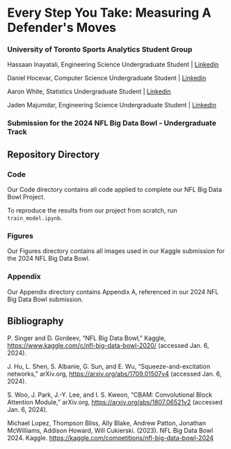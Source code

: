 # Every Step You Take: Measuring A Defender's Moves

### University of Toronto Sports Analytics Student Group

Hassaan Inayatali, Engineering Science Undergraduate Student | [Linkedin](https://www.linkedin.com/in/hassaan-inayatali-92b8a818b/)

Daniel Hocevar, Computer Science Undergraduate Student | [Linkedin](https://www.linkedin.com/in/danielhocevar/)

Aaron White, Statistics Undergraduate Student | [Linkedin](https://www.linkedin.com/in/aaronwhite03/)

Jaden Majumdar, Engineering Science Undergraduate Student | [Linkedin](https://www.linkedin.com/in/jaden-majumdar-179a31263/?originalSubdomain=ca)

### Submission for the 2024 NFL Big Data Bowl - Undergraduate Track

## Repository Directory

### Code

Our Code directory contains all code applied to complete our NFL Big Data Bowl Project.

To reproduce the results from our project from scratch, run `train_model.ipynb`.

### Figures

Our Figures directory contains all images used in our Kaggle submission for the 2024 NFL Big Data Bowl.

### Appendix

Our Appendix directory contains Appendix A, referenced in our 2024 NFL Big Data Bowl submission.

## Bibliography

P. Singer and D. Gordeev, “NFL Big Data Bowl,” Kaggle, https://www.kaggle.com/c/nfl-big-data-bowl-2020/ (accessed Jan. 6, 2024). 

J. Hu, L. Shen, S. Albanie, G. Sun, and E. Wu, “Squeeze-and-excitation networks,” arXiv.org, https://arxiv.org/abs/1709.01507v4 (accessed Jan. 6, 2024). 

S. Woo, J. Park, J.-Y. Lee, and I. S. Kweon, “CBAM: Convolutional Block Attention Module,” arXiv.org, https://arxiv.org/abs/1807.06521v2 (accessed Jan. 6, 2024). 

Michael Lopez, Thompson Bliss, Ally Blake, Andrew Patton, Jonathan McWilliams, Addison Howard, Will Cukierski. (2023). NFL Big Data Bowl 2024. Kaggle. https://kaggle.com/competitions/nfl-big-data-bowl-2024

